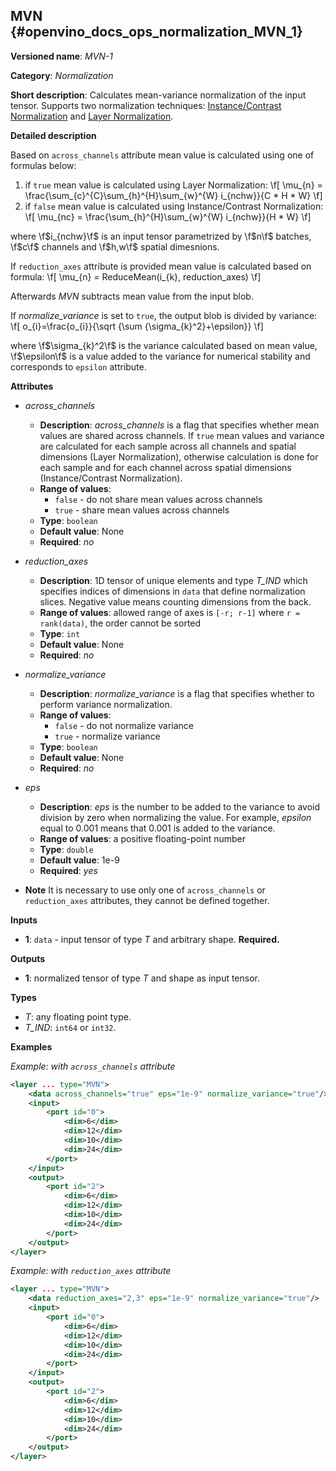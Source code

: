## MVN <a name="MVN"></a> {#openvino_docs_ops_normalization_MVN_1}

**Versioned name**: *MVN-1*

**Category**: *Normalization*

**Short description**: Calculates mean-variance normalization of the input tensor. Supports two normalization techniques: [Instance/Contrast Normalization](https://arxiv.org/abs/1607.08022) and [Layer Normalization](https://arxiv.org/abs/1607.06450).

**Detailed description**

Based on `across_channels` attribute mean value is calculated using one of formulas below:

1. if `true` mean value is calculated using Layer Normalization:
\f[
\mu_{n} = \frac{\sum_{c}^{C}\sum_{h}^{H}\sum_{w}^{W} i_{nchw}}{C * H * W}
\f]
2. if `false` mean value is calculated using Instance/Contrast Normalization:
\f[
\mu_{nc} = \frac{\sum_{h}^{H}\sum_{w}^{W} i_{nchw}}{H * W}
\f]

where \f$i_{nchw}\f$ is an input tensor parametrized by \f$n\f$ batches, \f$c\f$ channels and \f$h,w\f$ spatial dimesnions.

If `reduction_axes` attribute is provided mean value is calculated based on formula:
\f[
\mu_{n} = ReduceMean(i_{k}, reduction_axes)
\f]

Afterwards *MVN* subtracts mean value from the input blob.

If *normalize_variance* is set to `true`, the output blob is divided by variance:
\f[
o_{i}=\frac{o_{i}}{\sqrt {\sum {\sigma_{k}^2}+\epsilon}}
\f]

where \f$\sigma_{k}^2\f$ is the variance calculated based on mean value, \f$\epsilon\f$ is a value added to the variance for numerical stability and corresponds to `epsilon` attribute.

**Attributes**

* *across_channels*

  * **Description**: *across_channels* is a flag that specifies whether mean values are shared across channels. If `true` mean values and variance are calculated for each sample across all channels and spatial dimensions (Layer Normalization), otherwise calculation is done for each sample and for each channel across spatial dimensions (Instance/Contrast Normalization).
  * **Range of values**:
    * `false` - do not share mean values across channels
    * `true` - share mean values across channels
  * **Type**: `boolean`
  * **Default value**: None
  * **Required**: *no*

* *reduction_axes*

  * **Description**: 1D tensor of unique elements and type *T_IND* which specifies indices of dimensions in `data` that define normalization slices. Negative value means counting dimensions from the back.
  * **Range of values**: allowed range of axes is `[-r; r-1]` where `r = rank(data)`, the order cannot be sorted
  * **Type**: `int`
  * **Default value**: None
  * **Required**: *no*

* *normalize_variance*

  * **Description**: *normalize_variance* is a flag that specifies whether to perform variance normalization.
  * **Range of values**:
    * `false` - do not normalize variance
    * `true` - normalize variance
  * **Type**: `boolean`
  * **Default value**: None
  * **Required**: *no*

* *eps*

  * **Description**: *eps* is the number to be added to the variance to avoid division by zero when normalizing the value. For example, *epsilon* equal to 0.001 means that 0.001 is added to the variance.
  * **Range of values**: a positive floating-point number
  * **Type**: `double`
  * **Default value**: 1e-9
  * **Required**: *yes*

*   **Note** It is necessary to use only one of `across_channels` or `reduction_axes` attributes, they cannot be defined together.

**Inputs**

* **1**: `data` - input tensor of type *T* and arbitrary shape. **Required.**

**Outputs**

* **1**: normalized tensor of type *T* and shape as input tensor.

**Types**

* *T*: any floating point type.
* *T_IND*: `int64` or `int32`.

**Examples**

*Example: with `across_channels` attribute*

```xml
<layer ... type="MVN">
    <data across_channels="true" eps="1e-9" normalize_variance="true"/>
    <input>
        <port id="0">
            <dim>6</dim>
            <dim>12</dim>
            <dim>10</dim>
            <dim>24</dim>
        </port>
    </input>
    <output>
        <port id="2">
            <dim>6</dim>
            <dim>12</dim>
            <dim>10</dim>
            <dim>24</dim>
        </port>
    </output>
</layer>
```

*Example: with `reduction_axes` attribute*

```xml
<layer ... type="MVN">
    <data reduction_axes="2,3" eps="1e-9" normalize_variance="true"/>
    <input>
        <port id="0">
            <dim>6</dim>
            <dim>12</dim>
            <dim>10</dim>
            <dim>24</dim>
        </port>
    </input>
    <output>
        <port id="2">
            <dim>6</dim>
            <dim>12</dim>
            <dim>10</dim>
            <dim>24</dim>
        </port>
    </output>
</layer>
```
